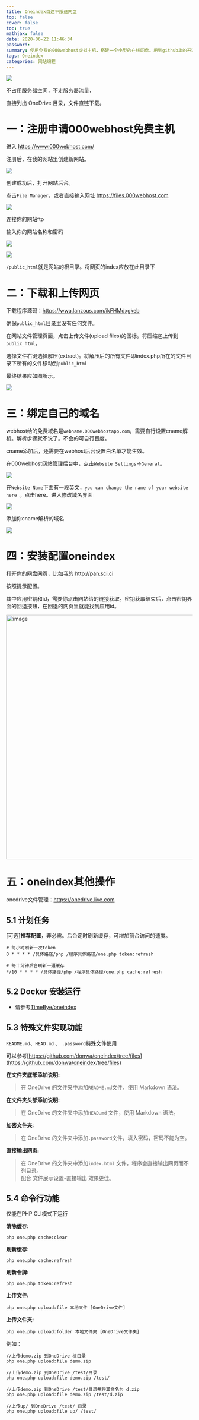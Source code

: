 ```yaml
---
title: Oneindex自建不限速网盘
top: false
cover: false
toc: true
mathjax: false
date: 2020-06-22 11:46:34
password:
summary: 使用免费的000webhost虚拟主机，搭建一个小型的在线网盘。用到github上的开源程序Oneindex，以及微软的onedrive网盘。onedrive，提供5g的容量，通过邀请好友加入可以扩容到最多15G，也可以花钱升级。网盘支持文件夹加密，README，更换主题，后台管理。
tags: Oneindex
categories: 网站编程
---
```


![](https://i.loli.net/2020/06/22/49JmMaXqfIx13US.png)

不占用服务器空间，不走服务器流量，  

直接列出 OneDrive 目录，文件直链下载。

# 一：注册申请000webhost免费主机

进入 https://www.000webhost.com/

注册后，在我的网站里创建新网站。

![](https://i.loli.net/2020/06/22/CpHtzoaKyFwmNeh.png)

创建成功后，打开网站后台。

点击`File Manager`，或者直接输入网址 https://files.000webhost.com 

![](https://i.loli.net/2020/06/22/SfFj2WzEMk3rxq4.png)

连接你的网站ftp

输入你的网站名称和密码

![](https://i.loli.net/2020/06/22/8dtDAonK3hqpBOS.png)

![](https://i.loli.net/2020/06/22/rImV6MD2tFXvpcB.png)

`/public_html`就是网站的根目录。将网页的index应放在此目录下

# 二：下载和上传网页

下载程序源码：https://wwa.lanzous.com/ikFHMdxgkeb

确保`public_html`目录里没有任何文件。

在网站文件管理页面，点击上传文件(upload files)的图标。将压缩包上传到`public_html`。

选择文件右键选择解压(extract)。将解压后的所有文件即index.php所在的文件目录下所有的文件移动到`public_html`

最终结果应如图所示。

![](https://i.loli.net/2020/06/22/rImV6MD2tFXvpcB.png)

# 三：绑定自己的域名

webhost给的免费域名是`webname.000webhostapp.com`，需要自行设置cname解析。解析步骤就不说了。不会的可自行百度。

cname添加后，还需要在webhost后台设置白名单才能生效。

在000webhost网站管理后台中，点击`Website Settings`->`General`。

![](https://i.loli.net/2020/06/22/7LOBsndZtkCvfxg.png)

在`Website Name`下面有一段英文，`you can change the name of your website here `。点击here。进入修改域名界面

![](https://i.loli.net/2020/06/22/pFHeLsrxBqJAQOo.png)

添加你cname解析的域名

![](https://i.loli.net/2020/06/22/Aw8iXx2IP9HbZdL.png)

# 四：安装配置oneindex

打开你的网盘网页，比如我的 http://pan.sci.ci

按照提示配置。

其中应用密钥和id，需要你点击网站给的链接获取。密钥获取结束后，点击密钥界面的回退按钮，在回退的网页里就能找到应用id。

<img width="658" alt="image" src="https://raw.githubusercontent.com/donwa/oneindex/files/images/install.gif">  

# 五：oneindex其他操作

onedrive文件管理：https://onedrive.live.com

## 5.1 计划任务  

[可选]**推荐配置**，非必需。后台定时刷新缓存，可增加前台访问的速度。  

```
# 每小时刷新一次token
0 * * * * /具体路径/php /程序具体路径/one.php token:refresh

# 每十分钟后台刷新一遍缓存
*/10 * * * * /具体路径/php /程序具体路径/one.php cache:refresh
```

## 5.2 Docker 安装运行

- 请参考[TimeBye/oneindex](https://github.com/TimeBye/oneindex)

## 5.3 特殊文件实现功能  

` README.md `、`HEAD.md` 、 `.password`特殊文件使用  

可以参考[https://github.com/donwa/oneindex/tree/files](https://github.com/donwa/oneindex/tree/files)  

**在文件夹底部添加说明:**  

>在 OneDrive 的文件夹中添加` README.md `文件，使用 Markdown 语法。  

**在文件夹头部添加说明:**  

>在 OneDrive 的文件夹中添加`HEAD.md` 文件，使用 Markdown 语法。  

**加密文件夹:**  

>在 OneDrive 的文件夹中添加`.password`文件，填入密码，密码不能为空。  

**直接输出网页:**  

>在 OneDrive 的文件夹中添加`index.html` 文件，程序会直接输出网页而不列目录。  
>配合 文件展示设置-直接输出 效果更佳。  

## 5.4 命令行功能  

仅能在PHP CLI模式下运行  

**清除缓存:**  

```
php one.php cache:clear
```

**刷新缓存:**  

```
php one.php cache:refresh
```

**刷新令牌:**  

```
php one.php token:refresh
```

**上传文件:**  

```
php one.php upload:file 本地文件 [OneDrive文件]
```


**上传文件夹:**  

```
php one.php upload:folder 本地文件夹 [OneDrive文件夹]
```

例如：  

```
//上传demo.zip 到OneDrive 根目录  
php one.php upload:file demo.zip  

//上传demo.zip 到OneDrive /test/目录  
php one.php upload:file demo.zip /test/  

//上传demo.zip 到OneDrive /test/目录并将其命名为 d.zip  
php one.php upload:file demo.zip /test/d.zip  

//上传up/ 到OneDrive /test/ 目录  
php one.php upload:file up/ /test/
```

